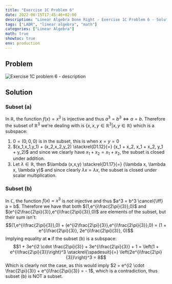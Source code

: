 ```yaml
---
title: "Exercise 1C Problem 6"
date: 2022-06-15T17:45:46+02:00
description: "Linear Algebra Done Right - Exercise 1C Problem 6 - Solution"
tags: ["LADR", "linear algebra", "math"]
categories: ["Linear Algebra"]
math: true
showtoc: true
env: production
---
```


## Problem
![Exercise 1C problem 6 - description](/LADR/Chapter1/P1C6.png)

## Solution
### Subset (a)
In $\mathbb{R}$, the function $f(x) = x^3$ is injective and thus $a^3 = b^3 \iff a = b$. Therefore the subset of $\mathbb{R}^3$ we're dealing with is $\lbrace {x,x,y} \in \mathbb{R}^3 | x,y \in \mathbb{R} \rbrace$ which is a subspace:

1. $0 = (0,0,0)$ is in the subset, this is when $x=y=0$
2. $(x_1,x_1,y_1) + (x_2,x_2,y_2) \stackrel{D1.12}{=} (x_1 + x_2, x_1 + x_2, y_1 + y_2)$ and since we clearly have $x_1 + x_2 = x_1 + x_2$, the subset is closed under addition.
3. Let $\lambda \in \mathbb{R}$, then $\lambda (x,x,y) \stackrel{D1.17}{=} (\lambda x, \lambda x, \lambda y)$ and since clearly $\lambda x = \lambda x$, the subset is closed under scalar multiplication.

### Subset (b)
In $\mathbb{C}$, the function $f(x) = x^3$ is <i>not</i> injective and thus $a^3 = b^3 \cancel{\iff} a = b$. Therefore we have that both $(1,e^{i\frac{2\pi}{3}},0)$ and $(e^{i2\frac{2\pi}{3}},e^{i\frac{2\pi}{3}},0)$ are elements of the subset, but their sum isn't:
$$(1,e^{i\frac{2\pi}{3}},0) + (e^{i2\frac{2\pi}{3}},e^{i\frac{2\pi}{3}},0) = (1 + e^{i\frac{2\pi}{3}}, 2e^{i\frac{2\pi}{3}}, 0)$$
Implying equality at $\spadesuit$ if the subset (b) is a subspace:
$$1 + 3e^{i2 \cdot \frac{2\pi}{3}} + 3e^{i\frac{2\pi}{3}} + 1 = \left(1 + e^{i\frac{2\pi}{3}}\right)^3 \stackrel{\spadesuit}{=} \left(2e^{i\frac{2\pi}{3}}\right)^3 = 8$$
Which is clearly not the case, as this would imply $2 = e^{i2 \cdot \frac{2\pi}{3}} + e^{i\frac{2\pi}{3}} = - 1$, which is a contradiction, thus subset (b) is NOT a subset.


